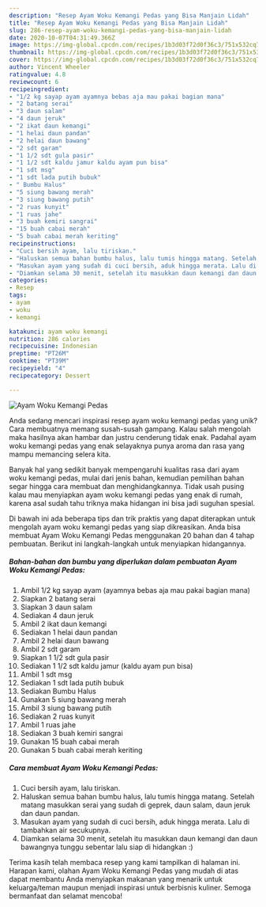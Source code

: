 ```yaml
---
description: "Resep Ayam Woku Kemangi Pedas yang Bisa Manjain Lidah"
title: "Resep Ayam Woku Kemangi Pedas yang Bisa Manjain Lidah"
slug: 286-resep-ayam-woku-kemangi-pedas-yang-bisa-manjain-lidah
date: 2020-10-07T04:31:49.366Z
image: https://img-global.cpcdn.com/recipes/1b3d03f72d0f36c3/751x532cq70/ayam-woku-kemangi-pedas-foto-resep-utama.jpg
thumbnail: https://img-global.cpcdn.com/recipes/1b3d03f72d0f36c3/751x532cq70/ayam-woku-kemangi-pedas-foto-resep-utama.jpg
cover: https://img-global.cpcdn.com/recipes/1b3d03f72d0f36c3/751x532cq70/ayam-woku-kemangi-pedas-foto-resep-utama.jpg
author: Vincent Wheeler
ratingvalue: 4.8
reviewcount: 6
recipeingredient:
- "1/2 kg sayap ayam ayamnya bebas aja mau pakai bagian mana"
- "2 batang serai"
- "3 daun salam"
- "4 daun jeruk"
- "2 ikat daun kemangi"
- "1 helai daun pandan"
- "2 helai daun bawang"
- "2 sdt garam"
- "1 1/2 sdt gula pasir"
- "1 1/2 sdt kaldu jamur kaldu ayam pun bisa"
- "1 sdt msg"
- "1 sdt lada putih bubuk"
- " Bumbu Halus"
- "5 siung bawang merah"
- "3 siung bawang putih"
- "2 ruas kunyit"
- "1 ruas jahe"
- "3 buah kemiri sangrai"
- "15 buah cabai merah"
- "5 buah cabai merah keriting"
recipeinstructions:
- "Cuci bersih ayam, lalu tiriskan."
- "Haluskan semua bahan bumbu halus, lalu tumis hingga matang. Setelah matang masukkan serai yang sudah di geprek, daun salam, daun jeruk dan daun pandan."
- "Masukan ayam yang sudah di cuci bersih, aduk hingga merata. Lalu di tambahkan air secukupnya."
- "Diamkan selama 30 menit, setelah itu masukkan daun kemangi dan daun bawangnya tunggu sebentar lalu siap di hidangkan :)"
categories:
- Resep
tags:
- ayam
- woku
- kemangi

katakunci: ayam woku kemangi 
nutrition: 286 calories
recipecuisine: Indonesian
preptime: "PT26M"
cooktime: "PT39M"
recipeyield: "4"
recipecategory: Dessert

---
```



![Ayam Woku Kemangi Pedas](https://img-global.cpcdn.com/recipes/1b3d03f72d0f36c3/751x532cq70/ayam-woku-kemangi-pedas-foto-resep-utama.jpg)

Anda sedang mencari inspirasi resep ayam woku kemangi pedas yang unik? Cara membuatnya memang susah-susah gampang. Kalau salah mengolah maka hasilnya akan hambar dan justru cenderung tidak enak. Padahal ayam woku kemangi pedas yang enak selayaknya punya aroma dan rasa yang mampu memancing selera kita.



Banyak hal yang sedikit banyak mempengaruhi kualitas rasa dari ayam woku kemangi pedas, mulai dari jenis bahan, kemudian pemilihan bahan segar hingga cara membuat dan menghidangkannya. Tidak usah pusing kalau mau menyiapkan ayam woku kemangi pedas yang enak di rumah, karena asal sudah tahu triknya maka hidangan ini bisa jadi suguhan spesial.


Di bawah ini ada beberapa tips dan trik praktis yang dapat diterapkan untuk mengolah ayam woku kemangi pedas yang siap dikreasikan. Anda bisa membuat Ayam Woku Kemangi Pedas menggunakan 20 bahan dan 4 tahap pembuatan. Berikut ini langkah-langkah untuk menyiapkan hidangannya.

<!--inarticleads1-->

##### Bahan-bahan dan bumbu yang diperlukan dalam pembuatan Ayam Woku Kemangi Pedas:

1. Ambil 1/2 kg sayap ayam (ayamnya bebas aja mau pakai bagian mana)
1. Siapkan 2 batang serai
1. Siapkan 3 daun salam
1. Sediakan 4 daun jeruk
1. Ambil 2 ikat daun kemangi
1. Sediakan 1 helai daun pandan
1. Ambil 2 helai daun bawang
1. Ambil 2 sdt garam
1. Siapkan 1 1/2 sdt gula pasir
1. Sediakan 1 1/2 sdt kaldu jamur (kaldu ayam pun bisa)
1. Ambil 1 sdt msg
1. Sediakan 1 sdt lada putih bubuk
1. Sediakan  Bumbu Halus
1. Gunakan 5 siung bawang merah
1. Ambil 3 siung bawang putih
1. Sediakan 2 ruas kunyit
1. Ambil 1 ruas jahe
1. Sediakan 3 buah kemiri sangrai
1. Gunakan 15 buah cabai merah
1. Gunakan 5 buah cabai merah keriting




<!--inarticleads2-->

##### Cara membuat Ayam Woku Kemangi Pedas:

1. Cuci bersih ayam, lalu tiriskan.
1. Haluskan semua bahan bumbu halus, lalu tumis hingga matang. Setelah matang masukkan serai yang sudah di geprek, daun salam, daun jeruk dan daun pandan.
1. Masukan ayam yang sudah di cuci bersih, aduk hingga merata. Lalu di tambahkan air secukupnya.
1. Diamkan selama 30 menit, setelah itu masukkan daun kemangi dan daun bawangnya tunggu sebentar lalu siap di hidangkan :)




Terima kasih telah membaca resep yang kami tampilkan di halaman ini. Harapan kami, olahan Ayam Woku Kemangi Pedas yang mudah di atas dapat membantu Anda menyiapkan makanan yang menarik untuk keluarga/teman maupun menjadi inspirasi untuk berbisnis kuliner. Semoga bermanfaat dan selamat mencoba!
